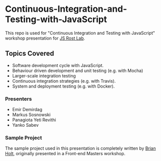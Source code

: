 # Continuous-Integration-and-Testing-with-JavaScript
This repo is used for "Continuous Integration and Testing with JavaScript" workshop presentation for [JS Rost Lab](https://rostlab.org/owiki/index.php/Javascript_technology_2017).

## Topics Covered

- Software development cycle with JavaScript. 
- Behaviour driven development and unit testing (e.g. with Mocha)
- Larger-scale integration testing
- Continuous integration strategies (e.g. with Travis). 
- System and deployment testing (e.g. with Docker).

### Presenters

- Emir Demirdag
- Markus Sosnowski
- Panagiota Yeti Revithi
- Yanko Sabev

### Sample Project

The sample project used in this presentation is completely written by [Brian Holt](https://github.com/btholt), originally presented in a Front-end Masters workshop.


